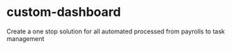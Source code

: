 # custom-dashboard
Create a one stop solution for all automated processed from payrolls to task management
